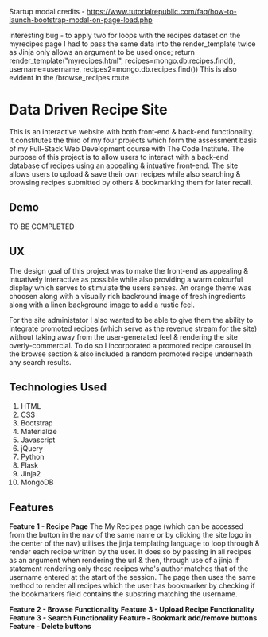 Startup modal credits - https://www.tutorialrepublic.com/faq/how-to-launch-bootstrap-modal-on-page-load.php

interesting bug - to apply two for loops with the recipes dataset on the myrecipes page I had to pass the same data into the render_template 
twice as Jinja only allows an argument to be used once;
return render_template("myrecipes.html", recipes=mongo.db.recipes.find(), username=username, recipes2=mongo.db.recipes.find())
This is also evident in the /browse_recipes route.

# Data Driven Recipe Site
This is an interactive website with both front-end & back-end functionality.  It constitutes the third of my four projects which form the assessment 
basis of my Full-Stack Web Development course with The Code Institute.
The purpose of this project is to allow users to interact with a back-end database of recipes using an appealing & intuative front-end.  The site allows
users to upload & save their own recipes while also searching & browsing recipes submitted by others & bookmarking them for later recall.

## Demo
TO BE COMPLETED

## UX
The design goal of this project was to make the front-end as appealing & intuatively interactive as possible while also providing a warm colourful 
display which serves to stimulate the users senses.  An orange theme was choosen along with a visually rich backround image of fresh ingredients along
with a linen background image to add a rustic feel.

For the site administator I also wanted to be able to give them the ability to integrate promoted recipes (which serve as the revenue stream for the site)
without taking away from the user-generated feel & rendering the site overly-commercial.  To do so I incorporated a promoted recipe carousel in the 
browse section & also included a random promoted recipe underneath any search results.

## Technologies Used
1. HTML
2. CSS
3. Bootstrap
4. Materialize
5. Javascript
6. jQuery
7. Python
8. Flask
9. Jinja2
9. MongoDB

## Features
**Feature 1 - Recipe Page**
The My Recipes page (which can be accessed from the button in the nav of the same name or by clicking the site logo in the center of the nav) utilises
the jinja templating language to loop through & render each recipe written by the user.  It does so by passing in all recipes as an argument when
rendering the url & then, through use of a jinja if statement rendering only those recipes who's author matches that of the username entered at the 
start of the session.
The page then uses the same method to render all recipes which the user has bookmarker by checking if the bookmarkers field contains the substring
matching the username.

**Feature 2 - Browse Functionality**
**Feature 3 - Upload Recipe Functionality**
**Feature 3 - Search Functionality**
**Feature - Bookmark add/remove buttons**
**Feature - Delete buttons**


